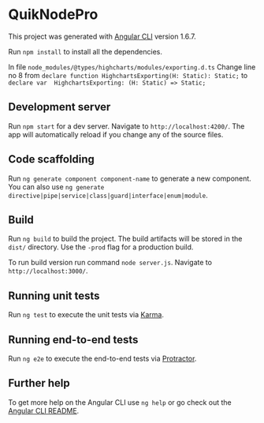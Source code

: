 # QuikNodePro

This project was generated with [Angular CLI](https://github.com/angular/angular-cli) version 1.6.7.

Run `npm install` to install all the dependencies.

In file `node_modules/@types/highcharts/modules/exporting.d.ts`
Change line no 8 from `declare function HighchartsExporting(H: Static): Static;` to `declare var  HighchartsExporting: (H: Static) => Static;`

## Development server

Run `npm start` for a dev server. Navigate to `http://localhost:4200/`. The app will automatically reload if you change any of the source files.

## Code scaffolding

Run `ng generate component component-name` to generate a new component. You can also use `ng generate directive|pipe|service|class|guard|interface|enum|module`.

## Build

Run `ng build` to build the project. The build artifacts will be stored in the `dist/` directory. Use the `-prod` flag for a production build.

To run build version run command `node server.js`. Navigate to `http://localhost:3000/`.

## Running unit tests

Run `ng test` to execute the unit tests via [Karma](https://karma-runner.github.io).

## Running end-to-end tests

Run `ng e2e` to execute the end-to-end tests via [Protractor](http://www.protractortest.org/).

## Further help

To get more help on the Angular CLI use `ng help` or go check out the [Angular CLI README](https://github.com/angular/angular-cli/blob/master/README.md).

